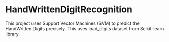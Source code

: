 # HandWrittenDigitRecognition
This  project uses  Support Vector Machines (SVM) to  predict  the  HandWritten  Digits  precisely. This  uses load_digits  dataset  from  Scikit-learn library.

